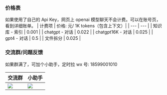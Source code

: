 

### 价格表

如果使用了自己的 Api Key，网页上 openai 模型聊天不会计费。可以在账号页，看到详细账单。
| 计费项 | 价格: 元/ 1K tokens（包含上下文）|
| --- | --- |
| 知识库 - 索引 | 0.001 |
| chatgpt - 对话 | 0.022 |
| chatgpt16K - 对话 | 0.025 |
| gpt4 - 对话 | 0.5 |
| 文件拆分 | 0.025 |

### 交流群/问题反馈

如果群满了，可加个小助手，定时拉
wx 号: 18599001010


| 交流群                  | 小助手               |
| ----------------------- | -------------------- |
| ![](/imgs/wxqun300.jpg) | ![](/imgs/wx300.jpg) |


